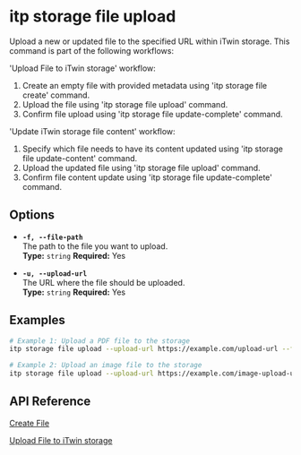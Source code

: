 # itp storage file upload

Upload a new or updated file to the specified URL within iTwin storage. This command is part of the following workflows:

'Upload File to iTwin storage' workflow:
1) Create an empty file with provided metadata using 'itp storage file create' command.
2) Upload the file using 'itp storage file upload' command.
3) Confirm file upload using 'itp storage file update-complete' command.

'Update iTwin storage file content' workflow:
1) Specify which file needs to have its content updated using 'itp storage file update-content' command.
2) Upload the updated file using 'itp storage file upload' command.
3) Confirm file content update using 'itp storage file update-complete' command.

## Options

- **`-f, --file-path`**  
  The path to the file you want to upload.  
  **Type:** `string` **Required:** Yes

- **`-u, --upload-url`**  
  The URL where the file should be uploaded.  
  **Type:** `string` **Required:** Yes

## Examples

```bash
# Example 1: Upload a PDF file to the storage
itp storage file upload --upload-url https://example.com/upload-url --file-path /path/to/your/file.pdf

# Example 2: Upload an image file to the storage
itp storage file upload --upload-url https://example.com/image-upload-url --file-path /path/to/your/image.jpg
```

## API Reference

[Create File](https://developer.bentley.com/apis/storage/operations/create-file/)

[Upload File to iTwin storage](/docs/workflows/itwin-upload-files-storage)